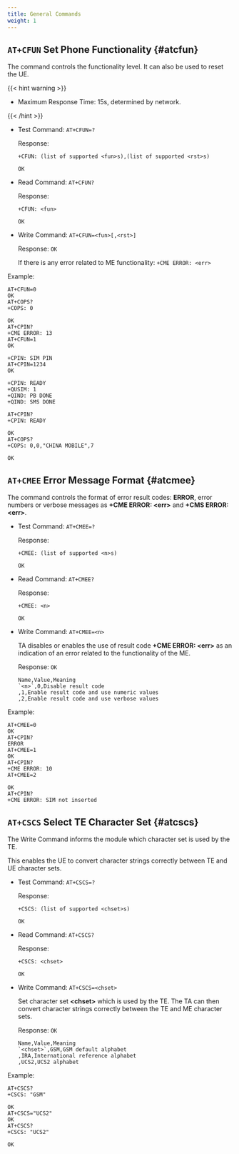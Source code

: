 ```yaml
---
title: General Commands
weight: 1
---
```


## `AT+CFUN` Set Phone Functionality {#atcfun}

The command controls the functionality level. It can also be used to reset the UE.

{{< hint warning >}}

- Maximum Response Time: 15s, determined by network.

{{< /hint >}}

- Test Command: `AT+CFUN=?`

  Response:

  ```at
  +CFUN: (list of supported <fun>s),(list of supported <rst>s)

  OK
  ```

- Read Command: `AT+CFUN?`

  Response:

  ```at
  +CFUN: <fun>

  OK
  ```

- Write Command: `AT+CFUN=<fun>[,<rst>]`

  Response: `OK`

  If there is any error related to ME functionality: `+CME ERROR: <err>`

Example:

```at
AT+CFUN=0
OK
AT+COPS?
+COPS: 0

OK
AT+CPIN?
+CME ERROR: 13
AT+CFUN=1
OK

+CPIN: SIM PIN
AT+CPIN=1234
OK

+CPIN: READY
+QUSIM: 1
+QIND: PB DONE
+QIND: SMS DONE

AT+CPIN?
+CPIN: READY

OK
AT+COPS?
+COPS: 0,0,"CHINA MOBILE",7

OK
```

## `AT+CMEE` Error Message Format {#atcmee}

The command controls the format of error result codes: **ERROR**,
error numbers or verbose messages as **+CME ERROR: \<err>** and **+CMS ERROR: \<err>**.

- Test Command: `AT+CMEE=?`

  Response:

  ```at
  +CMEE: (list of supported <n>s)

  OK
  ```

- Read Command: `AT+CMEE?`

  Response:

  ```at
  +CMEE: <n>

  OK
  ```

- Write Command: `AT+CMEE=<n>`

  TA disables or enables the use of result code **+CME ERROR: \<err>**
  as an indication of an error related to the functionality of the ME.

  Response: `OK`

  ```csv
  Name,Value,Meaning
  `<n>`,0,Disable result code
  ,1,Enable result code and use numeric values
  ,2,Enable result code and use verbose values
  ```

Example:

```at
AT+CMEE=0
OK
AT+CPIN?
ERROR
AT+CMEE=1
OK
AT+CPIN?
+CME ERROR: 10
AT+CMEE=2

OK
AT+CPIN?
+CME ERROR: SIM not inserted
```

## `AT+CSCS` Select TE Character Set {#atcscs}

The Write Command informs the module which character set is used by the TE.

This enables the UE to convert character strings correctly between TE and UE character sets.

- Test Command: `AT+CSCS=?`

  Response:

  ```at
  +CSCS: (list of supported <chset>s)

  OK
  ```

- Read Command: `AT+CSCS?`

  Response:

  ```at
  +CSCS: <chset>

  OK
  ```

- Write Command: `AT+CSCS=<chset>`

  Set character set **\<chset>** which is used by the TE. The TA can then convert character strings correctly between the TE and ME character sets.

  Response: `OK`

  ```csv
  Name,Value,Meaning
  `<chset>`,GSM,GSM default alphabet
  ,IRA,International reference alphabet
  ,UCS2,UCS2 alphabet
  ```

Example:

```at
AT+CSCS?
+CSCS: "GSM"

OK
AT+CSCS="UCS2"
OK
AT+CSCS?
+CSCS: "UCS2"

OK
```
